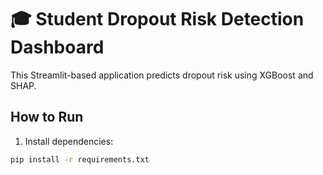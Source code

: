 # 🎓 Student Dropout Risk Detection Dashboard

This Streamlit-based application predicts dropout risk using XGBoost and SHAP.

## How to Run

1. Install dependencies:
```bash
pip install -r requirements.txt
